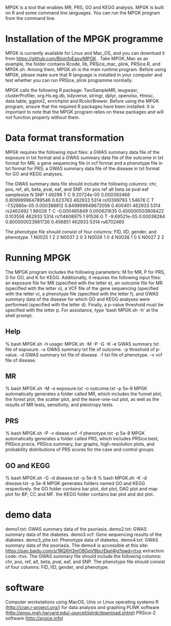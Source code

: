 MPGK is a tool that enables MR, PRS, GO and KEGG analysis. MPGK is built on R and some command line languages. You can run the MPGK program from the command line.

# Installation of the MPGK programme
MPGK is currently available for Linux and Mac_OS, and you can download it from https://github.com/BioinfoEasy/MPGK . Take MPGK_Mac as an example, the folder contains Rcode, lib, PRSice_mac, plink, PRSice.R, and MPGK.sh. Among them, MPGK.sh is the main runtime program. Before using MPGK, please make sure that R language is installed in your computer and test whether you can run PRSice, plink programme normally. 

MPGK calls the following R package: TwoSampleMR, ieugwasr, clusterProfiler, org.Hs.eg.db, tidyverse, stringr, dplyr, openxlsx, Hmisc, data.table, ggplot2, enrichplot and RcolorBrewer. Before using the MPGK program, ensure that the required R packages have been installed. It is important to note that the MPGK program relies on these packages and will not function properly without them.

# Data format transformation
MPGK requires the following input files: a GWAS summary data file of the exposure in txt format and  a GWAS summary data file of the outcome in txt format for MR; a gene sequencing file in vcf format and a phenotype file in txt format for PRS; a GWAS summary data file of the disease in txt format for GO and KEGG analyses.

The GWAS summary data file should include the following columns: chr, pos, ref, alt, beta, pval, eaf, and SNP.
chr pos ref alt beta se pval eaf samplesize N SNP
1 49298 T C 9.20724e-05 0.000392468 0.809999964789546 0.623763 462933 5314 rs10399793
1 54676 C T -7.52885e-05 0.000388812 0.849999949672056 0.400401 462933 5314 rs2462492
1 86028 T C -0.000465849 0.000621635 0.450000503808422 0.103556 462933 5314 rs114608975
1 91536 G T -9.69521e-05 0.00038284 0.800000023961726 0.456851 462933 5314 rs6702460

The phenotype file should consist of four columns: FID, IID, gender, and phenotype.
1 N0025 1 2
2 N0037 2 0
3 N0026 1 0
4 N0038 1 0
5 N0027 2 2

# Running MPGK
The MPGK program includes the following parameters: M for MR, P for PRS, G for GO, and K for KEGG. Additionally, it requires the following input files: an exposure file for MR (specified with the letter e), an outcome file for MR (specified with the letter o), a VCF file of the gene sequencing (specified with the letter v), a phenotype file (specified with the letter f), and GWAS summary data of the disease for which GO and KEGG analyses were performed (specified with the letter d). Finally, a p-value threshold must be specified with the letter p. For assistance, type 'bash MPGK.sh -h' at the shell prompt.

## Help
% bash MPGK.sh -h
usage: MPGK.sh -M<MR> -P<PRS> -G<GO> -K<KEGG>
-e	GWAS summary txt file of exposure.
-o	GWAS summary txt file of outcome.
-p	threshold of p-value.
-d	GWAS summary txt file of disease.
-f	txt file of phenotype.
-v	vcf file of disease.

## MR
% bash MPGK.sh -M -e exposure.txt -o outcome.txt -p 5e-8
MPGK automatically generates a folder called MR, which includes the funnel plot, the forest plot, the scatter plot, and the leave-one-out plot, as well as the results of MR tests, sensitivity, and pleiotropy tests.

## PRS
% bash MPGK.sh -P -v diease.vcf -f phenotype.txt -p 5e-8
MPGK automatically generates a folder called PRS, which includes PRSice.best, PRSice.prsice, PRSice.summary, bar graphs, high-resolution plots, and probability distributions of PRS scores for the case and control groups.

## GO and KEGG
% bash MPGK.sh -G -d disease.txt -p 5e-8
% bash MPGK.sh -K -d disease.txt -p 5e-8
MPGK generates folders named GO and KEGG respectively. the GO folder contains bar plot, dot plot, DAG plot and map plot for BP, CC and MF. the KEGG folder contains bar plot and dot plot.

# demo data
demo1.txt: GWAS summary data of the psoriasis.
demo2.txt: GWAS summary data of the diabetes.
demo3.vcf: Gene sequencing results of the diabetes.
demo3_phe.txt: Phenotype data of diabetes.
demo4.txt: GWAS summary data of the psoriasis. The demo4 is accessible at this site: https://pan.baidu.com/s/1RQXH3mO8GqV9bcrEkel4lg?pwd=rtvx extraction code: rtvx.
The GWAS summary file should include the following columns: chr, pos, ref, alt, beta, pval, eaf, and SNP. The phenotype file should consist of four columns: FID, IID, gender, and phenotype.

# software
Computer workstations using MacOS, Unix or Linux operating systems
R (http://cran.r-project.org/) for data analysis and graphing
PLINK software (http://pngu.mgh.harvard.edu/~purcell/plink/download.shtml)
PRSice-2 software (http://prsice.info)

